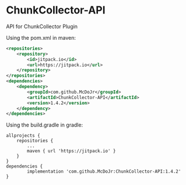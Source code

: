 # ChunkCollector-API
API for ChunkCollector Plugin

Using the pom.xml in maven:
```xml
<repositories>
    <repository>
        <id>jitpack.io</id>
        <url>https://jitpack.io</url>
    </repository>
</repositories>
<dependencies>
    <dependency>
        <groupId>com.github.McDoJr</groupId>
        <artifactId>ChunkCollector-API</artifactId>
        <version>1.4.2</version>
    </dependency>
</dependencies>
```

Using the build.gradle in gradle:
```
allprojects {
    repositories {
        ...
        maven { url 'https://jitpack.io' }
    }
}
dependencies {
        implementation 'com.github.McDoJr:ChunkCollector-API:1.4.2'
}
```
